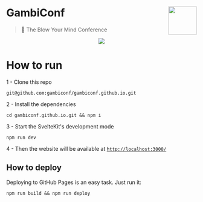 # <img src="/static/favicon.png" align="right" height="75px" /> GambiConf

> 🐒 The Blow Your Mind Conference

<p align="center">
  <img src="https://user-images.githubusercontent.com/9501115/162629911-d01fcf9d-61be-4d3b-9503-8ab04d496554.png">
</p>

# How to run

1 - Clone this repo

```
git@github.com:gambiconf/gambiconf.github.io.git
```

2 - Install the dependencies

```
cd gambiconf.github.io.git && npm i
```

3 - Start the SvelteKit's development mode

```
npm run dev
```

4 - Then the website will be available at [`http://localhost:3000/`](http://localhost:3000/)

## How to deploy

Deploying to GitHub Pages is an easy task. Just run it:

```
npm run build && npm run deploy
```

